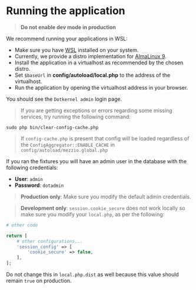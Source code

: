 # Running the application

> **Do not enable dev mode in production**

We recommend running your applications in WSL:

- Make sure you have [WSL](https://github.com/dotkernel/development/blob/main/wsl/README.md) installed on your system.
- Currently, we provide a distro implementation for [AlmaLinux 9](https://github.com/dotkernel/development/blob/alma-linux-9/README.md).
- Install the application in a virtualhost as recommended by the chosen distro.
- Set `$baseUrl` in **config/autoload/local.php** to the address of the virtualhost.
- Run the application by opening the virtualhost address in your browser.

You should see the `Dotkernel admin` login page.

> If you are getting exceptions or errors regarding some missing services, try running the following command:

```shell
sudo php bin/clear-config-cache.php
```

> If `config-cache.php` is present that config will be loaded regardless of the `ConfigAggregator::ENABLE_CACHE` in `config/autoload/mezzio.global.php`

If you ran the fixtures you will have an admin user in the database with the following credentials:

- **User**: `admin`
- **Password**: `dotadmin`

> **Production only**: Make sure you modify the default admin credentials.

> **Development only**: `session.cookie_secure` does not work locally so make sure you modify your `local.php`, as per the following:

```php
# other code

return [
    # other configurations...
    'session_config' => [
        'cookie_secure' => false,
    ],
];
```

Do not change this in `local.php.dist` as well because this value should remain `true` on production.
